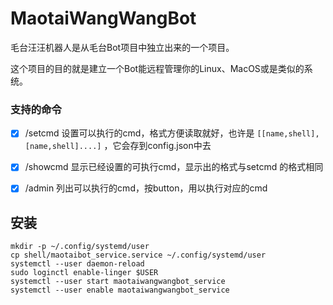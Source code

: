 # MaotaiWangWangBot

毛台汪汪机器人是从毛台Bot项目中独立出来的一个项目。

这个项目的目的就是建立一个Bot能远程管理你的Linux、MacOS或是类似的系统。

### 支持的命令

- [x] /setcmd 设置可以执行的cmd，格式方便读取就好，也许是 `[[name,shell],[name,shell]....]` ，它会存到config.json中去
- [x] /showcmd 显示已经设置的可执行cmd，显示出的格式与setcmd 的格式相同
- [x] /admin  列出可以执行的cmd，按button，用以执行对应的cmd


## 安装

```
mkdir -p ~/.config/systemd/user
cp shell/maotaibot_service.service ~/.config/systemd/user
systemctl --user daemon-reload
sudo loginctl enable-linger $USER
systemctl --user start maotaiwangwangbot_service
systemctl --user enable maotaiwangwangbot_service
```